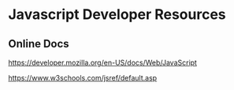 # Javascript Developer Resources

## Online Docs

https://developer.mozilla.org/en-US/docs/Web/JavaScript

https://www.w3schools.com/jsref/default.asp
